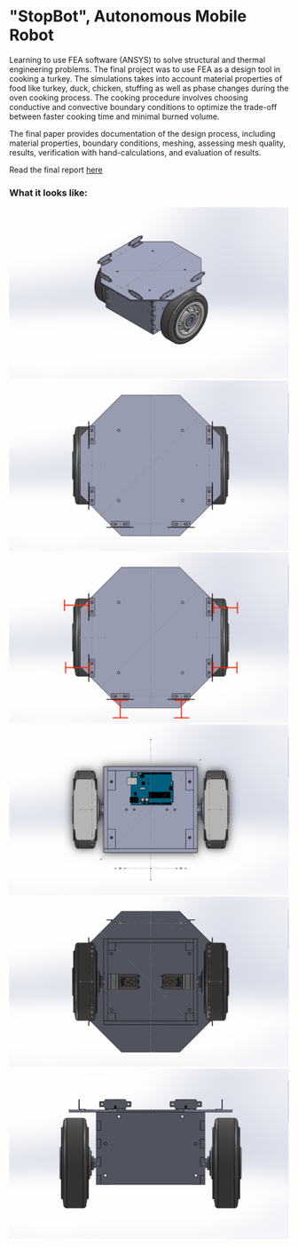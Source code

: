 # "StopBot", Autonomous Mobile Robot
Learning to use FEA software (ANSYS) to solve structural and thermal engineering problems. The final project was to use FEA as a design tool in cooking a turkey. The simulations takes into account material properties of food like turkey, duck, chicken, stuffing as well as phase changes during the oven cooking process. The cooking procedure involves choosing conductive and convective boundary conditions to optimize the trade-off between faster cooking time and minimal burned volume.

The final paper provides documentation of the design process, including material properties, boundary conditions, meshing, assessing mesh quality, results, verification with hand-calculations, and evaluation of results.

Read the final report [here](https://github.com/pjoneja/Portfolio/raw/master/StopBot%20Autonomous%20Mobile%20Robot/StopBot_AutonomousMobileRobot_FinalReport.pdf)

### What it looks like:
![online](https://github.com/pjoneja/Portfolio/blob/master/StopBot%20Autonomous%20Mobile%20Robot/1.png)
![online](https://github.com/pjoneja/Portfolio/blob/master/StopBot%20Autonomous%20Mobile%20Robot/2.png)
![online](https://github.com/pjoneja/Portfolio/blob/master/StopBot%20Autonomous%20Mobile%20Robot/2_a.png)
![online](https://github.com/pjoneja/Portfolio/blob/master/StopBot%20Autonomous%20Mobile%20Robot/3.png)
![online](https://github.com/pjoneja/Portfolio/blob/master/StopBot%20Autonomous%20Mobile%20Robot/4.png)
![online](https://github.com/pjoneja/Portfolio/blob/master/StopBot%20Autonomous%20Mobile%20Robot/5.png)



